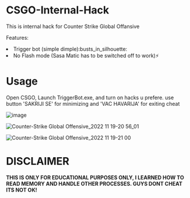 # CSGO-Internal-Hack
This is internal hack for Counter Strike Global Offansive

Features:
<lo>
<li>Trigger bot (simple dimple):busts_in_silhouette:</li>
<li>No Flash mode (Sasa Matic has to be switched off to work)⚡️</lo>
<lo>

<h1>Usage</h1>
Open CSGO, Launch TriggerBot.exe, and turn on hacks u prefere. use button 'SAKRIJI SE' for minimizing and 'VAC HAVARIJA' for exiting cheat

![image](https://user-images.githubusercontent.com/68663759/202870859-8bf528ed-4b8b-4076-95db-2679432415f3.png)

![Counter-Strike Global Offensive_2022 11 19-20 56_01](https://user-images.githubusercontent.com/68663759/202870819-2c362775-c314-4178-8b41-576fd994d015.gif)

![Counter-Strike Global Offensive_2022 11 19-21 00](https://user-images.githubusercontent.com/68663759/202870834-b23606c7-f073-4565-aeba-fedea760b21b.gif)

<h1>DISCLAIMER</h1>
<b>THIS IS ONLY FOR EDUCATIONAL PURPOSES ONLY, I LEARNED HOW TO READ MEMORY AND HANDLE OTHER PROCESSES.
GUYS DONT CHEAT ITS NOT OK!</b>
